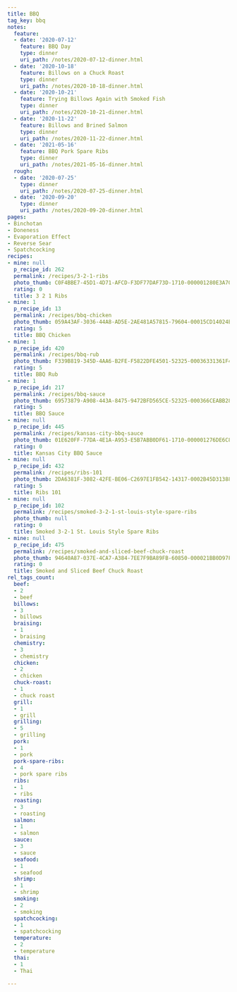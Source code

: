 ```yaml
---
title: BBQ
tag_key: bbq
notes:
  feature:
  - date: '2020-07-12'
    feature: BBQ Day
    type: dinner
    uri_path: /notes/2020-07-12-dinner.html
  - date: '2020-10-18'
    feature: Billows on a Chuck Roast
    type: dinner
    uri_path: /notes/2020-10-18-dinner.html
  - date: '2020-10-21'
    feature: Trying Billows Again with Smoked Fish
    type: dinner
    uri_path: /notes/2020-10-21-dinner.html
  - date: '2020-11-22'
    feature: Billows and Brined Salmon
    type: dinner
    uri_path: /notes/2020-11-22-dinner.html
  - date: '2021-05-16'
    feature: BBQ Pork Spare Ribs
    type: dinner
    uri_path: /notes/2021-05-16-dinner.html
  rough:
  - date: '2020-07-25'
    type: dinner
    uri_path: /notes/2020-07-25-dinner.html
  - date: '2020-09-20'
    type: dinner
    uri_path: /notes/2020-09-20-dinner.html
pages:
- Binchotan
- Doneness
- Evaporation Effect
- Reverse Sear
- Spatchcocking
recipes:
- mine: null
  p_recipe_id: 262
  permalink: /recipes/3-2-1-ribs
  photo_thumb: C0F4BBE7-45D1-4D71-AFCD-F3DF77DAF73D-1710-000001280E3A70CA.jpg
  rating: 0
  title: 3 2 1 Ribs
- mine: 1
  p_recipe_id: 13
  permalink: /recipes/bbq-chicken
  photo_thumb: 059A43AF-3036-44A8-AD5E-2AE481A57815-79604-00015CD14024E925.jpg
  rating: 5
  title: BBQ Chicken
- mine: 1
  p_recipe_id: 420
  permalink: /recipes/bbq-rub
  photo_thumb: F339B819-345D-4AA6-B2FE-F5822DFE4501-52325-00036331361F4767.jpg
  rating: 5
  title: BBQ Rub
- mine: 1
  p_recipe_id: 217
  permalink: /recipes/bbq-sauce
  photo_thumb: 69573879-A908-443A-8475-9472BFD565CE-52325-000366CEABB2849D.jpg
  rating: 5
  title: BBQ Sauce
- mine: null
  p_recipe_id: 445
  permalink: /recipes/kansas-city-bbq-sauce
  photo_thumb: 01E620FF-77DA-4E1A-A953-E5B7ABB0DF61-1710-000001276DE6C83E.jpg
  rating: 0
  title: Kansas City BBQ Sauce
- mine: null
  p_recipe_id: 432
  permalink: /recipes/ribs-101
  photo_thumb: 2DA6381F-3082-42FE-BE06-C2697E1FB542-14317-0002B45D313881AC.jpg
  rating: 5
  title: Ribs 101
- mine: null
  p_recipe_id: 102
  permalink: /recipes/smoked-3-2-1-st-louis-style-spare-ribs
  photo_thumb: null
  rating: 0
  title: Smoked 3-2-1 St. Louis Style Spare Ribs
- mine: null
  p_recipe_id: 475
  permalink: /recipes/smoked-and-sliced-beef-chuck-roast
  photo_thumb: 94640A87-037E-4CA7-A384-7EE7F9BA89FB-60850-000021BB0D97FF21.jpg
  rating: 0
  title: Smoked and Sliced Beef Chuck Roast
rel_tags_count:
  beef:
  - 2
  - beef
  billows:
  - 3
  - billows
  braising:
  - 1
  - braising
  chemistry:
  - 3
  - chemistry
  chicken:
  - 2
  - chicken
  chuck-roast:
  - 1
  - chuck roast
  grill:
  - 1
  - grill
  grilling:
  - 5
  - grilling
  pork:
  - 1
  - pork
  pork-spare-ribs:
  - 4
  - pork spare ribs
  ribs:
  - 1
  - ribs
  roasting:
  - 3
  - roasting
  salmon:
  - 1
  - salmon
  sauce:
  - 3
  - sauce
  seafood:
  - 1
  - seafood
  shrimp:
  - 1
  - shrimp
  smoking:
  - 2
  - smoking
  spatchcocking:
  - 1
  - spatchcocking
  temperature:
  - 2
  - temperature
  thai:
  - 1
  - Thai

---
```

